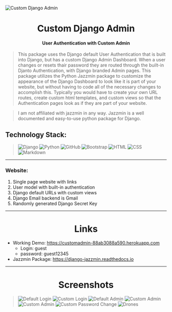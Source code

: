 ![Custom Django Admin](static/images/14_d.png)



<h1 align="center">Custom Django Admin</h1>

<h4 align="center">User Authentication with Custom Admin</h4>

> This package uses the Django default User Authentication that is built into Django, but has a custom Django Admin Dashboard.  When a user changes or resets thair password they are routed through the built-in Djanto Authentication, with Django branded Admin pages.  This package utilizes the Python Jazzmin package to customize the appearance of the Django Dashboard to look like it is part of your website, but without having to code all of the necessary changes to accomplish this.  Typically you would have to create your own URL routes, create custom html templates, and custom views so that the Authentication pages look as if they are part of your website.

> I am not affiliated with jazzmin in any way.  Jazzmin is a well documented and easy-to-use python package for Django.

## Technology Stack:


> ![Django](https://img.shields.io/badge/Django-092E20?style=for-the-badge&logo=django&logoColor=green)
![Python](https://img.shields.io/badge/Python-FFD43B?style=for-the-badge&logo=python&logoColor=blue)
![GitHub](https://img.shields.io/badge/GitHub-100000?style=for-the-badge&logo=github&logoColor=white)
![Bootstrap](https://img.shields.io/badge/Bootstrap-563D7C?style=for-the-badge&logo=bootstrap&logoColor=white)
![HTML](https://img.shields.io/badge/HTML5-E34F26?style=for-the-badge&logo=html5&logoColor=white)
![CSS](https://img.shields.io/badge/CSS3-1572B6?style=for-the-badge&logo=css3&logoColor=white)
![Markdown](https://img.shields.io/badge/Markdown-000000?style=for-the-badge&logo=markdown&logoColor=white)  


___


### Website:
1. Single page website with links
2. User model with built-in authentication
3. Django default URLs with custom views
4. Django Email backend is Gmail
5. Randomly generated Django Secret Key

___


<h1 align="center">Links</h1>

* Working Demo:  https://customadmin-88ab3088a590.herokuapp.com
    * Login:      guest
    * password:   guest12345
* Jazzmin Package:  https://django-jazzmin.readthedocs.io

___


<h1 align="center">Screenshots</h1>

> ![Default Login](static/images/Django_default_login.png)
![Custom Login](static/images/Django_custom_login.png)
![Default Admin](static/images/Django_default_admin_2.png)
![Custom Admin](static/images/Django_custom_admin.png)
![Custom Admin](static/images/Django_custom_admin_user_view.png)
![Custom Password Change](static/images/Django_custom_password_change.png)
![Drones](static/images/Django_custom_password_reset.png)